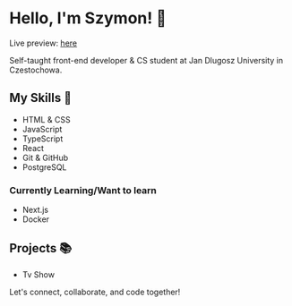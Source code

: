 # Hello, I'm Szymon! 👋

Live preview: [here](https://portoflio-app.vercel.app)

Self-taught front-end developer & CS student at Jan Dlugosz University in Czestochowa.

## My Skills 🚀

- HTML & CSS
- JavaScript
- TypeScript
- React
- Git & GitHub
- PostgreSQL

### Currently Learning/Want to learn

- Next.js
- Docker

## Projects 📚

- Tv Show

Let's connect, collaborate, and code together!
